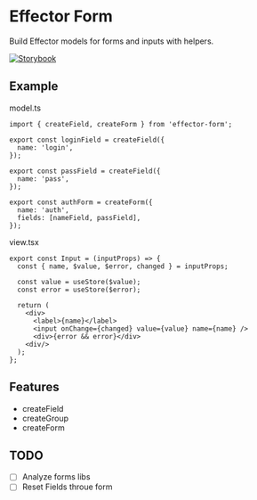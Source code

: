 # Effector Form

Build Effector models for forms and inputs with helpers.

[![Storybook](https://cdn.jsdelivr.net/gh/storybookjs/brand@master/badge/badge-storybook.svg)](https://toastyboost.github.io/effector-form/)

## Example

model.ts

```
import { createField, createForm } from 'effector-form';

export const loginField = createField({
  name: 'login',
});

export const passField = createField({
  name: 'pass',
});

export const authForm = createForm({
  name: 'auth',
  fields: [nameField, passField],
});

```

view.tsx

```
export const Input = (inputProps) => {
  const { name, $value, $error, changed } = inputProps;

  const value = useStore($value);
  const error = useStore($error);

  return (
    <div>
      <label>{name}</label>
      <input onChange={changed} value={value} name={name} />
      <div>{error && error}</div>
    <div/>
  );
};
```

## Features

- createField
- createGroup
- createForm

## TODO

- [ ] Analyze forms libs
- [ ] Reset Fields throue form

